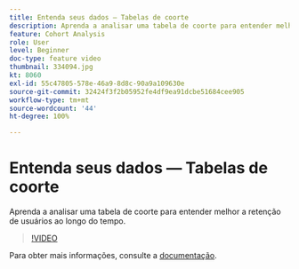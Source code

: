 ```yaml
---
title: Entenda seus dados — Tabelas de coorte
description: Aprenda a analisar uma tabela de coorte para entender melhor a retenção de usuários ao longo do tempo.
feature: Cohort Analysis
role: User
level: Beginner
doc-type: feature video
thumbnail: 334094.jpg
kt: 8060
exl-id: 55c47805-578e-46a9-8d8c-90a9a109630e
source-git-commit: 32424f3f2b05952fe4df9ea91dcbe51684cee905
workflow-type: tm+mt
source-wordcount: '44'
ht-degree: 100%

---
```


# Entenda seus dados — Tabelas de coorte

Aprenda a analisar uma tabela de coorte para entender melhor a retenção de usuários ao longo do tempo.

>[!VIDEO](https://video.tv.adobe.com/v/334094/?quality=12&learn=on)

Para obter mais informações, consulte a [documentação](https://experienceleague.adobe.com/docs/analytics/analyze/analysis-workspace/visualizations/cohort-table/cohort-analysis.html?lang=pt-BR).
